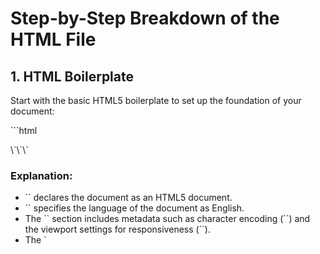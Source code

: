 
# Step-by-Step Breakdown of the HTML File

## 1. HTML Boilerplate
Start with the basic HTML5 boilerplate to set up the foundation of your document:

\`\`\`html
<!DOCTYPE html>
<html lang="en">

<head>
  <meta charset="UTF-8">
  <meta name="viewport" content="width=device-width, initial-scale=1.0">
  <title>Display Types Showcase</title>
  <link rel="stylesheet" href="styles.css">
</head>
<body>

<!-- Display code goes here  -->

</body>
</html>
\`\`\`

### Explanation:
- \`<!DOCTYPE html>\` declares the document as an HTML5 document.
- \`<html lang="en">\` specifies the language of the document as English.
- The \`<head>\` section includes metadata such as character encoding (\`<meta charset="UTF-8">\`) and the viewport settings for responsiveness (\`<meta name="viewport" content="width=device-width, initial-scale=1.0">\`).
- The \`<title>\` tag sets the title of the webpage, which appears in the browser tab.
- The \`<link rel="stylesheet" href="styles.css">\` tag links the external CSS file to style the HTML content.
- The \`<body>\` tag contains all the content of the webpage that will be displayed in the browser.
- The \`</body>\` and \`</html>\` tags close the body content and the HTML document, respectively.

## 2. Adding Content to the Body

Next, add the main content inside the \`<body>\` tag:

\`\`\`html
<body>
  <h1 class="page-title">CSS Display Types Showcase</h1>
  <div class="container">
    <div class="card block-card">
      <p>I am a <strong>block</strong> element. I take up less width but still start on a new line.</p>
    </div>

    <div class="inline-container">
      <span class="card inline-card">I am an <strong>inline</strong> element.</span>
      <span class="card inline-card">Another <strong>inline</strong> element.</span>
    </div>

    <div class="inline-block-container">
      <div class="card inline-block-card">I am an <strong>inline-block</strong> element. I respect width and height properties.</div>
      <div class="card inline-block-card">Another <strong>inline-block</strong> element beside me.</div>
    </div>
  </div>
\`\`\`

### Explanation:
- The content is wrapped inside the \`<body>\` tag.
- \`<h1 class="page-title">\` is the main heading of the page. The class \`page-title\` can be used to style the heading in CSS.
- \`<div class="container">\` groups the content and helps with layout styling.
- \`<div class="card block-card">\` represents a block element with a specific class \`block-card\`.
- \`<span class="card inline-card">\` represents inline elements with the class \`inline-card\`.
- \`<div class="inline-block-container">\` groups inline-block elements, allowing them to be styled and aligned together.
- \`<div class="card inline-block-card">\` represents inline-block elements with the class \`inline-block-card\`.

## 3. Adding the Footer

Finally, include a footer to summarize the differences between display types:

\`\`\`html
<footer class="footer">
  <p class="footer-title">Summary of Differences:</p>
  <p><strong>Block:</strong> Takes up the full width of its container and forces a line break. Examples: div, p, section.</p>
  <p><strong>Inline:</strong> Takes up only as much space as its content needs and stays inline. Examples: span, a, em.</p>
  <p><strong>Inline-Block:</strong> Behaves like an inline element but allows width and height to be set. Examples: img, button, input.</p>
</footer>
\`\`\`

### Explanation:
- \`<footer>\` contains the footer content, typically placed at the bottom of the webpage.
- \`<p class="footer-title">\` is the title of the footer content, which can be styled separately.
- Each \`<p>\` tag provides a summary of the different display types, including examples of HTML elements that use these display properties.


By following these steps, you've successfully built a simple HTML document that explains and demonstrates the differences between block, inline, and inline-block elements.
